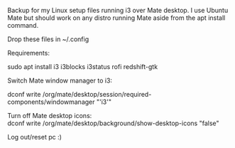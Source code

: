 Backup for my Linux setup files running i3 over Mate desktop. I use Ubuntu Mate but should work on any distro running Mate aside from the apt install command.

Drop these files in ~/.config

Requirements:

sudo apt install i3 i3blocks i3status rofi redshift-gtk

Switch Mate window manager to i3:

dconf write /org/mate/desktop/session/required-components/windowmanager "'i3'"

Turn off Mate desktop icons:  
dconf write /org/mate/desktop/background/show-desktop-icons "false"

Log out/reset pc :)
